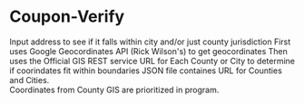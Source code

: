 # Coupon-Verify
Input address to see if it falls within city and/or just county jurisdiction
First uses Google Geocordinates API (Rick Wilson's) to get geocordinates
Then uses the Official GIS REST service URL for Each County or City to determine if coorindates fit within boundaries
JSON file containes URL for Counties and Cities.  
Coordinates from County GIS are prioritized in program.
